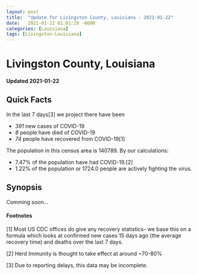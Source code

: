 ```yaml
---
layout: post
title:  "Update for Livingston County, Louisiana - 2021-01-22"
date:   2021-01-22 01:01:29 -0600
categories: [Louisiana]
tags: [Livingston-Louisiana]
---
```


# Livingston County, Louisiana
#### Updated 2021-01-22

## Quick Facts

In the last 7 days[3] we project there have been
- *391* new cases of COVID-19
- *8* people have died of COVID-19
- *74* people have recovered from COVID-19[1]

The population in this census area is 140789. By our calculations:
- 7.47% of the population have had COVID-19.[2]
- 1.22% of the population or 1724.0 people are actively fighting the virus.

## Synopsis

Comming soon...


#### Footnotes

[1] Most US CDC offices do give any recovery statistics- we base this on a formula which looks at confirmed new cases
15 days ago (the average recovery time) and deaths over the last 7 days.

[2] Herd Immunity is thought to take effect at around ~70-80%

[3] Due to reporting delays, this data may be incomplete.
 
    